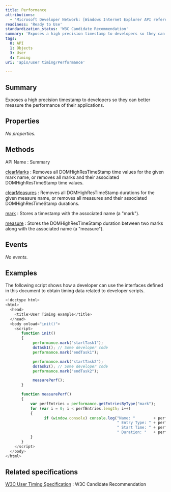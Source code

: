 ```yaml
---
title: Performance
attributions:
  - 'Microsoft Developer Network: [Windows Internet Explorer API reference Article](http://msdn.microsoft.com/en-us/library/ie/hh828809%28v=vs.85%29.aspx)'
readiness: 'Ready to Use'
standardization_status: 'W3C Candidate Recommendation'
summary: 'Exposes a high precision timestamp to developers so they can better measure the performance of their applications.'
tags:
  0: API
  1: Objects
  3: User
  4: Timing
uri: 'apis/user timing/Performance'

---
```

## Summary

Exposes a high precision timestamp to developers so they can better measure the performance of their applications.

## Properties

*No properties.*

## Methods

API Name
:   Summary

[clearMarks](/apis/user_timing/Performance/clearMarks)
:   Removes all DOMHighResTimeStamp time values for the given mark name, or removes all marks and their associated DOMHighResTimeStamp time values.

[clearMeasures](/apis/user_timing/Performance/clearMeasures)
:   Removes all DOMHighResTimeStamp durations for the given measure name, or removes all measures and their associated DOMHighResTimeStamp durations.

[mark](/apis/user_timing/Performance/mark)
:   Stores a timestamp with the associated name (a "mark").

[measure](/apis/user_timing/Performance/measure)
:   Stores the DOMHighResTimeStamp duration between two marks along with the associated name (a "measure").

## Events

*No events.*

## Examples

The following script shows how a developer can use the interfaces defined in this document to obtain timing data related to developer scripts.

``` js
<!doctype html>
<html>
  <head>
    <title>User Timing example</title>
  </head>
  <body onload="init()">
    <script>
       function init()
       {
            performance.mark("startTask1");
            doTask1(); // Some developer code
            performance.mark("endTask1");

            performance.mark("startTask2");
            doTask2(); // Some developer code
            performance.mark("endTask2");

            measurePerf();
       }

       function measurePerf()
       {
           var perfEntries = performance.getEntriesByType("mark");
           for (var i = 0; i < perfEntries.length; i++)
           {
                 if (window.console) console.log("Name: "        + perfEntries[i].name      +
                                                 " Entry Type: " + perfEntries[i].entryType +
                                                 " Start Time: " + perfEntries[i].startTime +
                                                 " Duration: "   + perfEntries[i].duration  + "\n");
           }
       }
    </script>
  </body>
</html>
```

## Related specifications

[W3C User Timing Specification](http://www.w3.org/TR/user-timing/)
:   W3C Candidate Recommendation
